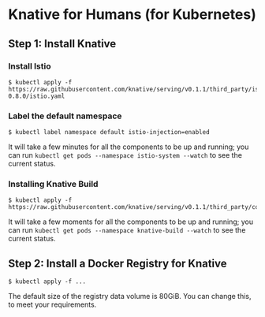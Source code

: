 # Knative for Humans (for Kubernetes)


## Step 1: Install Knative

### Install Istio

    $ kubectl apply -f https://raw.githubusercontent.com/knative/serving/v0.1.1/third_party/istio-0.8.0/istio.yaml

### Label the default namespace

    $ kubectl label namespace default istio-injection=enabled

It will take a few minutes for all the components to be up and running; you can run `kubectl get pods --namespace istio-system --watch` to see the current status.

### Installing Knative Build

    $ kubectl apply -f https://raw.githubusercontent.com/knative/serving/v0.1.1/third_party/config/build/release.yaml

It will take a few moments for all the components to be up and running; you can run `kubectl get pods --namespace knative-build --watch` to see the current status.

## Step 2: Install a Docker Registry for Knative

    $ kubectl apply -f ...

The default size of the registry data volume is 80GiB. You can change this, to meet your requirements.
